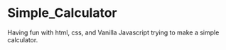 # Simple_Calculator
 Having fun with html, css, and Vanilla Javascript trying to make a simple calculator.
